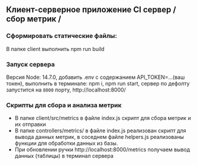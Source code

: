 ## Клиент-серверное приложение CI сервер / сбор метрик /

### Сформировать статические файлы:

В папке client выполнить npm run build

### Запуск сервера

Версия Node: 14.7.0, добавить .env с содержанием API_TOKEN=...(ваш токен),
выполнить в терминале: npm i, npm run start, сервер по дефолту запустится на `8000` порту, http://localhost:8000/

### Cкрипты для сбора и анализа метрик

-   В папке client/src/metrics в файле index.js скрипт для сбора метрик и их отправки
-   В папке controllers/metrics/ в файле index.js реализован скрипт для вывода данных метрик, в соседнем файле helpers.js реализованы функции для обработки данных из базы.
-   При обновлении ручки http://localhost:8000/metrics получаем вывод данных (таблицы) в терминал сервера
